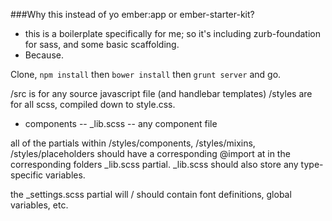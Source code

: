 ###Why this instead of yo ember:app or ember-starter-kit?

- this is a boilerplate specifically for me; so it's including zurb-foundation for sass, and some basic scaffolding.
- Because.

Clone, ```npm install``` then ```bower install``` then ```grunt server``` and go.


/src is for any source javascript file (and handlebar templates)
/styles are for all scss, compiled down to style.css.
- components
	-- _lib.scss
		-- any component file

all of the partials within /styles/components, /styles/mixins, /styles/placeholders should have a corresponding @import at in the corresponding folders _lib.scss partial. _lib.scss should also store any type-specific variables.

the _settings.scss partial will / should contain font definitions, global variables, etc.
